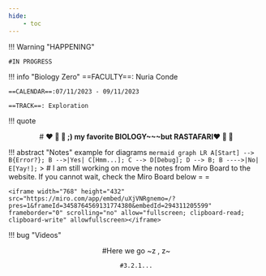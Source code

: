 ```yaml
---
hide:
    - toc
---
```


!!! Warning "HAPPENING"  
    
    #IN PROGRESS
    
!!! info "Biology Zero"
    ==FACULTY==: Nuria Conde

    ==CALENDAR==:07/11/2023 - 09/11/2023

    ==TRACK==: Exploration

!!! quote
    <center>
    # **:heart: :yellow_heart: :green_heart: ;) my favorite BIOLOGY~~~but RASTAFARI:heart: :yellow_heart: :green_heart:**
    </center>

!!! abstract "Notes"
    example for diagrams
    ``` mermaid
    graph LR
    A[Start] --> B{Error?};
    B -->|Yes| C[Hmm...];
    C --> D[Debug];
    D --> B;
    B ---->|No| E[Yay!];
    ```
     > # I am still working on move the notes from Miro Board to the website. If you cannot wait, check the Miro Board below = = 


    <iframe width="768" height="432" src="https://miro.com/app/embed/uXjVNRgnemo=/?pres=1&frameId=3458764569131774380&embedId=294311205599" frameborder="0" scrolling="no" allow="fullscreen; clipboard-read; clipboard-write" allowfullscreen></iframe>

!!! bug "Videos"
     <center>#Here we go ~z , z~
    
    #3.2.1...


